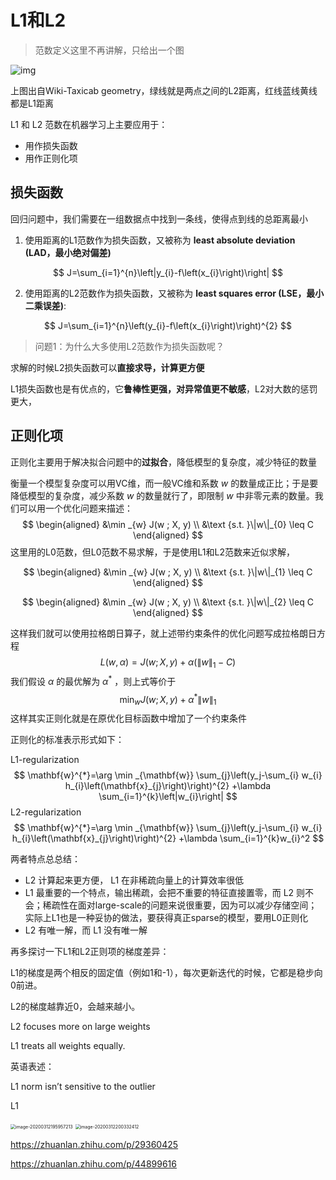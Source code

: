 # L1和L2

> 范数定义这里不再讲解，只给出一个图

![img](https://upload.wikimedia.org/wikipedia/commons/thumb/0/08/Manhattan_distance.svg/200px-Manhattan_distance.svg.png)

上图出自Wiki-Taxicab geometry，绿线就是两点之间的L2距离，红线蓝线黄线都是L1距离



L1 和 L2 范数在机器学习上主要应用于：

- 用作损失函数
- 用作正则化项



## 损失函数

回归问题中，我们需要在一组数据点中找到一条线，使得点到线的总距离最小



1. 使用距离的L1范数作为损失函数，又被称为 **least absolute deviation (LAD，最小绝对偏差)**

$$
J=\sum_{i=1}^{n}\left|y_{i}-f\left(x_{i}\right)\right|
$$

2. 使用距离的L2范数作为损失函数，又被称为 **least squares error (LSE，最小二乘误差)**:

$$
J=\sum_{i=1}^{n}\left(y_{i}-f\left(x_{i}\right)\right)^{2}
$$

> 问题1：为什么大多使用L2范数作为损失函数呢？

求解的时候L2损失函数可以**直接求导，计算更方便**



L1损失函数也是有优点的，它**鲁棒性更强，对异常值更不敏感**，L2对大数的惩罚更大，



## 正则化项

正则化主要用于解决拟合问题中的**过拟合**，降低模型的复杂度，减少特征的数量

衡量一个模型复杂度可以用VC维，而一般VC维和系数 $w$ 的数量成正比；于是要降低模型的复杂度，减少系数 $w$ 的数量就行了，即限制 $w$ 中非零元素的数量。我们可以用一个优化问题来描述：
$$
\begin{aligned}
&\min _{w} J(w ; X, y) \\
&\text {s.t. }\|w\|_{0} \leq C
\end{aligned}
$$
这里用的L0范数，但L0范数不易求解，于是使用L1和L2范数来近似求解，

$$
\begin{aligned}
&\min _{w} J(w ; X, y) \\
&\text {s.t. }\|w\|_{1} \leq C
\end{aligned}
$$

$$
\begin{aligned}
&\min _{w} J(w ; X, y) \\
&\text {s.t. }\|w\|_{2} \leq C
\end{aligned}
$$

这样我们就可以使用拉格朗日算子，就上述带约束条件的优化问题写成拉格朗日方程
$$
L(w, \alpha)=J(w ; X, y)+\alpha\left(\|w\|_{1}-C\right)
$$
我们假设 $\alpha$ 的最优解为 $\alpha^*$ ，则上式等价于
$$
\min _{w} J(w ; X, y)+\alpha^{*}\|w\|_{1}
$$
这样其实正则化就是在原优化目标函数中增加了一个约束条件



正则化的标准表示形式如下：

L1-regularization 
$$
\mathbf{w}^{*}=\arg \min _{\mathbf{w}} \sum_{j}\left(y_j-\sum_{i} w_{i} h_{i}\left(\mathbf{x}_{j}\right)\right)^{2}
+\lambda \sum_{i=1}^{k}\left|w_{i}\right|
$$
L2-regularization
$$
\mathbf{w}^{*}=\arg \min _{\mathbf{w}} \sum_{j}\left(y_j-\sum_{i} w_{i} h_{i}\left(\mathbf{x}_{j}\right)\right)^{2}
+\lambda \sum_{i=1}^{k}w_{i}^2
$$






两者特点总总结：

- L2 计算起来更方便， L1 在非稀疏向量上的计算效率很低
- L1 最重要的一个特点，输出稀疏，会把不重要的特征直接置零，而 L2 则不会；稀疏性在面对large-scale的问题来说很重要，因为可以减少存储空间；实际上L1也是一种妥协的做法，要获得真正sparse的模型，要用L0正则化
- L2 有唯一解，而 L1 没有唯一解



再多探讨一下L1和L2正则项的梯度差异：

L1的梯度是两个相反的固定值（例如1和-1），每次更新迭代的时候，它都是稳步向0前进。

L2的梯度越靠近0，会越来越小。



L2 focuses more on large weights

L1 treats all weights equally.

英语表述：

L1 norm isn’t sensitive to the outlier

 

L1

<img src="C:\Users\Jerry\AppData\Roaming\Typora\typora-user-images\image-20200312195957213.png" alt="image-20200312195957213" style="zoom: 50%;" /> 

<img src="C:\Users\Jerry\AppData\Roaming\Typora\typora-user-images\image-20200312200332412.png" alt="image-20200312200332412" style="zoom: 50%;" /> 



https://zhuanlan.zhihu.com/p/29360425

https://zhuanlan.zhihu.com/p/44899616